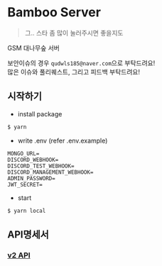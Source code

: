# Bamboo Server
> 그.. 스타 좀 많이 눌러주시면 좋을지도

GSM 대나무숲 서버

보안이슈의 경우 `qudwls185@naver.com`으로 부탁드려요!  
많은 이슈와 풀리퀘스트, 그리고 피드백 부탁드려요!

## 시작하기

- install package

```sh
$ yarn
```

- write .env (refer .env.example)

```env
MONGO_URL=
DISCORD_WEBHOOK=
DISCORD_TEST_WEBHOOK=
DISCORD_MANAGEMENT_WEBHOOK=
ADMIN_PASSWORD=
JWT_SECRET=
```

- start

```sh
$ yarn local
```

## API명세서
### [v2 API](https://kindhearted-trillium-8f3.notion.site/API-v2-e4484e626f7f4e7496c5f281de9f6055)
